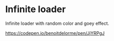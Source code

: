 # Infinite loader
Infinite loader with random color and goey effect.

https://codepen.io/benoitdelorme/pen/JjYRPgJ